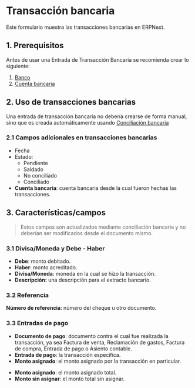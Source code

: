 <!-- add-breadcrumbs -->
# Transacción bancaria

Este formulario muestra las transacciones bancarias en ERPNext. 

## 1. Prerequisitos
Antes de usar una Entrada de Transacción Bancaria se recomienda crear lo siguiente:

1. [Banco](/docs/user/manual/es/accounts/bank)
1. [Cuenta bancaria](/docs/user/manual/es/accounts/bank-account)

## 2. Uso de transacciones bancarias
Una entrada de transacción bancaria no debería crearse de forma manual, sino que es creada automáticamente usando [Conciliación bancaria](/docs/user/manual/es/accounts/bank-reconciliation)

### 2.1 Campos adicionales en transacciones bancarias

* Fecha
* Estado:
    * Pendiente
    * Saldado
    * No conciliado
    * Conciliado
* **Cuenta bancaria**: cuenta bancaria desde la cual fueron hechas las transacciones.

## 3. Características/campos 

> Estos campos son actualizados mediante conciliación bancaria y no deberían ser modificados desde el documento mismo.

### 3.1 Divisa/Moneda y Debe - Haber

* **Debe**: monto debitado.
* **Haber**: monto acreditado.
* **Divisa/Moneda**: moneda en la cual se hizo la transacción.
* **Descripción:** una descripción para el extracto bancario.

### 3.2 Referencia

**Número de referencia**: número del cheque u otro documento.

### 3.3 Entradas de pago

* **Documento de pago**: documento contra el cual fue realizada la transacción, ya sea Factura de venta, Reclamación de gastos, Factura de compra, Entrada de pago o Asiento contable.
* **Entrada de pago**: la transacción específica. 
* **Monto asignado**: el monto asignado por la transacción en particular.


- **Monto asignado**: el monto asignado total.
- **Monto sin asignar**: el monto total sin asignar.
